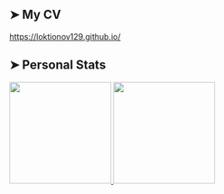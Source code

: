 ## ➤ My CV
https://loktionov129.github.io/

## ➤ Personal Stats
<a href="https://github.com/mpgxc">
  <img height="180em" src="https://github-readme-stats.vercel.app/api?username=loktionov129&show_icons=true&theme=default" />
  <img height="180em" src="https://github-readme-stats.vercel.app/api/top-langs/?username=loktionov129&layout=compact&theme=default" />
</a>
